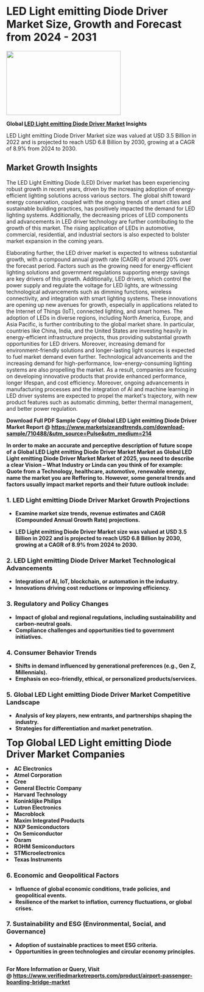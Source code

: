 <H1>LED Light emitting Diode Driver Market Size, Growth and Forecast from 2024 - 2031</H1><img class="aligncenter size-medium wp-image-584254" src="https://thirdeyenews.in/wp-content/uploads/2024/09/Global-Market-Research-300x168.jpeg" alt="" width="300" height="168" /><p><strong>Global&nbsp;<a href="https://www.marketsizeandtrends.com/download-sample/710488/&amp;utm_source=Pulse&amp;utm_medium=214">LED Light emitting Diode Driver Market</a> Insights</strong></p><p>LED Light emitting Diode Driver Market size was valued at USD 3.5 Billion in 2022 and is projected to reach USD 6.8 Billion by 2030, growing at a CAGR of 8.9% from 2024 to 2030.</p><p><h2>Market Growth Insights</h2> <p>The LED Light Emitting Diode (LED) Driver market has been experiencing robust growth in recent years, driven by the increasing adoption of energy-efficient lighting solutions across various sectors. The global shift toward energy conservation, coupled with the ongoing trends of smart cities and sustainable building practices, has positively impacted the demand for LED lighting systems. Additionally, the decreasing prices of LED components and advancements in LED driver technology are further contributing to the growth of this market. The rising application of LEDs in automotive, commercial, residential, and industrial sectors is also expected to bolster market expansion in the coming years.</p> <p><strong></strong></p> <p>Elaborating further, the LED driver market is expected to witness substantial growth, with a compound annual growth rate (CAGR) of around 20% over the forecast period. Factors such as the growing need for energy-efficient lighting solutions and government regulations supporting energy savings are key drivers of this growth. Additionally, LED drivers, which control the power supply and regulate the voltage for LED lights, are witnessing technological advancements such as dimming functions, wireless connectivity, and integration with smart lighting systems. These innovations are opening up new avenues for growth, especially in applications related to the Internet of Things (IoT), connected lighting, and smart homes. The adoption of LEDs in diverse regions, including North America, Europe, and Asia Pacific, is further contributing to the global market share. In particular, countries like China, India, and the United States are investing heavily in energy-efficient infrastructure projects, thus providing substantial growth opportunities for LED drivers. Moreover, increasing demand for environment-friendly solutions and longer-lasting light sources is expected to fuel market demand even further. Technological advancements and the increasing demand for high-performance, low-energy-consuming lighting systems are also propelling the market. As a result, companies are focusing on developing innovative products that provide enhanced performance, longer lifespan, and cost efficiency. Moreover, ongoing advancements in manufacturing processes and the integration of AI and machine learning in LED driver systems are expected to propel the market's trajectory, with new product features such as automatic dimming, better thermal management, and better power regulation. <p><strong></p><p><span class=""><strong>Download Full PDF Sample Copy of Global LED Light emitting Diode Driver Market Report</strong> @ <a href="https://www.marketsizeandtrends.com/download-sample/710488/&amp;utm_source=Pulse&amp;utm_medium=214" target="_blank">https://www.marketsizeandtrends.com/download-sample/710488/&amp;utm_source=Pulse&amp;utm_medium=214</a></span></p><p>In order to make an accurate and perceptive description of future scope of a Global&nbsp;LED Light emitting Diode Driver Market Market as Global&nbsp;LED Light emitting Diode Driver Market Market of 2025, you need to describe a clear Vision &ndash; What Industry or Linda can you think of for example: Quote from a Technology, healthcare, automotive, renewable energy, name the market you are Reffering to. However, some general trends and factors usually impact market reports and their future outlook include:</p><h3>1.&nbsp;<strong>LED Light emitting Diode Driver Market Growth Projections</strong></h3><ul><li>Examine market size trends, revenue estimates and CAGR (Compounded Annual Growth Rate) projections.</li><li><p>LED Light emitting Diode Driver Market size was valued at USD 3.5 Billion in 2022 and is projected to reach USD 6.8 Billion by 2030, growing at a CAGR of 8.9% from 2024 to 2030.</p></li></ul><h3>2.&nbsp;<strong>LED Light emitting Diode Driver Market Technological Advancements</strong></h3><ul><li>Integration of AI, IoT, blockchain, or automation in the industry.</li><li>Innovations driving cost reductions or improving efficiency.</li></ul><h3>3.&nbsp;<strong>Regulatory and Policy Changes</strong></h3><ul><li>Impact of global and regional regulations, including sustainability and carbon-neutral goals.</li><li>Compliance challenges and opportunities tied to government initiatives.</li></ul><h3>4.&nbsp;<strong>Consumer Behavior Trends</strong></h3><ul><li>Shifts in demand influenced by generational preferences (e.g., Gen Z, Millennials).</li><li>Emphasis on eco-friendly, ethical, or personalized products/services.</li></ul><h3>5.&nbsp;<strong>Global LED Light emitting Diode Driver Market Competitive Landscape</strong></h3><ul><li>Analysis of key players, new entrants, and partnerships shaping the industry.</li><li>Strategies for differentiation and market penetration.</li></ul><p data-pm-slice="1 1 []"><span style="color: inherit; font-family: inherit; font-size: 25px;">Top Global LED Light emitting Diode Driver Market Companies</span></p><div class="" data-test-id=""><p><li>AC Electronics</li><li> Atmel Corporation</li><li> Cree</li><li> General Electric Company</li><li> Harvard Technology</li><li> Koninklijke Philips</li><li> Lutron Electronics</li><li> Macroblock</li><li> Maxim Integrated Products</li><li> NXP Semiconductors</li><li> On Semiconductor</li><li> Osram</li><li> ROHM Semiconductors</li><li> STMicroelectronics</li><li> Texas Instruments</li></p></div><h3>6.&nbsp;<strong>Economic and Geopolitical Factors</strong></h3><ul><li>Influence of global economic conditions, trade policies, and geopolitical events.</li><li>Resilience of the market to inflation, currency fluctuations, or global crises.</li></ul><h3>7.&nbsp;<strong>Sustainability and ESG (Environmental, Social, and Governance)</strong></h3><ul><li>Adoption of sustainable practices to meet ESG criteria.</li><li>Opportunities in green technologies and circular economy principles.</li></ul><h2><strong style="font-size: 14px;">For More Information or Query, Visit @&nbsp;</strong><a style="background-color: #ffffff; font-size: 14px;" href="https://www.marketsizeandtrends.com/report/led-light-emitting-diode-driver-market/" target="_blank">https://www.verifiedmarketreports.com/product/airport-passenger-boarding-bridge-market</a></h2>
